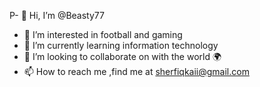 P- 👋 Hi, I’m @Beasty77
- 👀 I’m interested in football and gaming
- 🌱 I’m currently learning information technology
- 💞️ I’m looking to collaborate on with the world 🌍
- 📫 How to reach me ,find me at sherfiqkaii@gmail.com

<!---
Beasty77/Beasty77 is a ✨ special ✨ repository because its `README.md` (this file) appears on your GitHub profile.
You can click the Preview link to take a look at your changes.
--->
